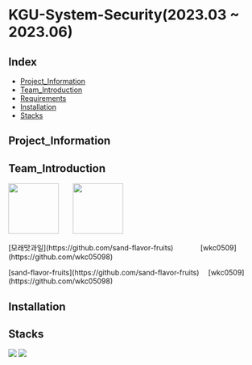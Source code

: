 # KGU-System-Security(2023.03 ~ 2023.06)

## Index
- [Project_Information](#Project_Information)
- [Team_Introduction](#Team_Introduction)
- [Requirements](#Requirements)
- [Installation](#Installation)
- [Stacks](#Stacks)
  
## Project_Information

## Team_Introduction

<img src = "https://github.com/KGU-System-Security/KGU-System-Security/assets/118066106/7e9a5a46-f8fc-41f9-ba85-64a680b053a4" width="100" height="100">&emsp;&emsp;<img src = "https://github.com/KGU-System-Security/KGU-System-Security/assets/118066106/510e5fd6-a889-4965-9a7b-1055a19ab1f7" width="100" height="100">
<p> [모래맛과일](https://github.com/sand-flavor-fruits) &emsp;&emsp;&emsp;&nbsp; [wkc0509](https://github.com/wkc05098)
<p> [sand-flavor-fruits](https://github.com/sand-flavor-fruits) &emsp;[wkc0509](https://github.com/wkc05098)


## Installation

## Stacks
<img src="https://img.shields.io/badge/HTML5-E34F26?style=flat-square&logo=HTML5&logoColor=white" /> <img src="https://img.shields.io/badge/Linux-FCC624?style=flat-square&logo=Linux&logoColor=black" />

